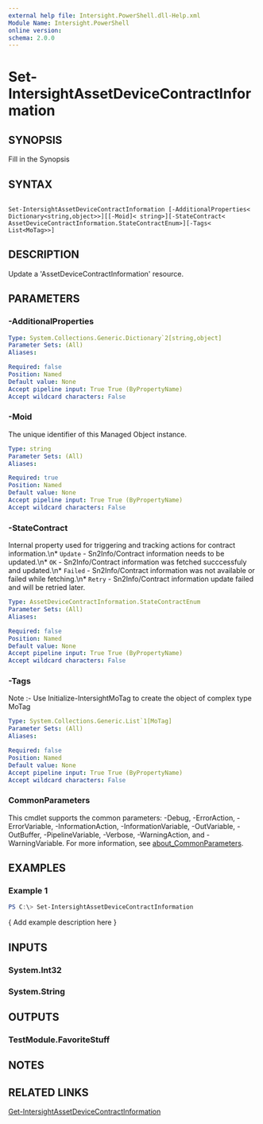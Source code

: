 ```yaml
---
external help file: Intersight.PowerShell.dll-Help.xml
Module Name: Intersight.PowerShell
online version:
schema: 2.0.0
---
```


# Set-IntersightAssetDeviceContractInformation

## SYNOPSIS
Fill in the Synopsis

## SYNTAX

```

Set-IntersightAssetDeviceContractInformation [-AdditionalProperties< Dictionary<string,object>>][[-Moid]< string>][-StateContract< AssetDeviceContractInformation.StateContractEnum>][-Tags< List<MoTag>>]

```

## DESCRIPTION
Update a &apos;AssetDeviceContractInformation&apos; resource.

## PARAMETERS

### -AdditionalProperties


```yaml
Type: System.Collections.Generic.Dictionary`2[string,object]
Parameter Sets: (All)
Aliases:

Required: false
Position: Named
Default value: None
Accept pipeline input: True True (ByPropertyName)
Accept wildcard characters: False
```

### -Moid
The unique identifier of this Managed Object instance.

```yaml
Type: string
Parameter Sets: (All)
Aliases:

Required: true
Position: Named
Default value: None
Accept pipeline input: True True (ByPropertyName)
Accept wildcard characters: False
```

### -StateContract
Internal property used for triggering and tracking actions for contract information.\n* `Update` - Sn2Info/Contract information needs to be updated.\n* `OK` - Sn2Info/Contract information was fetched succcessfuly and updated.\n* `Failed` - Sn2Info/Contract information was not available  or failed while fetching.\n* `Retry` - Sn2Info/Contract information update failed and will be retried later.

```yaml
Type: AssetDeviceContractInformation.StateContractEnum
Parameter Sets: (All)
Aliases:

Required: false
Position: Named
Default value: None
Accept pipeline input: True True (ByPropertyName)
Accept wildcard characters: False
```

### -Tags


Note :- Use Initialize-IntersightMoTag to create the object of complex type MoTag

```yaml
Type: System.Collections.Generic.List`1[MoTag]
Parameter Sets: (All)
Aliases:

Required: false
Position: Named
Default value: None
Accept pipeline input: True True (ByPropertyName)
Accept wildcard characters: False
```


### CommonParameters
This cmdlet supports the common parameters: -Debug, -ErrorAction, -ErrorVariable, -InformationAction, -InformationVariable, -OutVariable, -OutBuffer, -PipelineVariable, -Verbose, -WarningAction, and -WarningVariable. For more information, see [about_CommonParameters](http://go.microsoft.com/fwlink/?LinkID=113216).

## EXAMPLES

### Example 1
```powershell
PS C:\> Set-IntersightAssetDeviceContractInformation
```

{ Add example description here }

## INPUTS

### System.Int32

### System.String

## OUTPUTS

### TestModule.FavoriteStuff

## NOTES

## RELATED LINKS

[Get-IntersightAssetDeviceContractInformation](./Get-IntersightAssetDeviceContractInformation.md)
